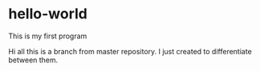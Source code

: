 # hello-world
This is my first program

Hi all this is a branch from master repository.
I just created to differentiate between them.
